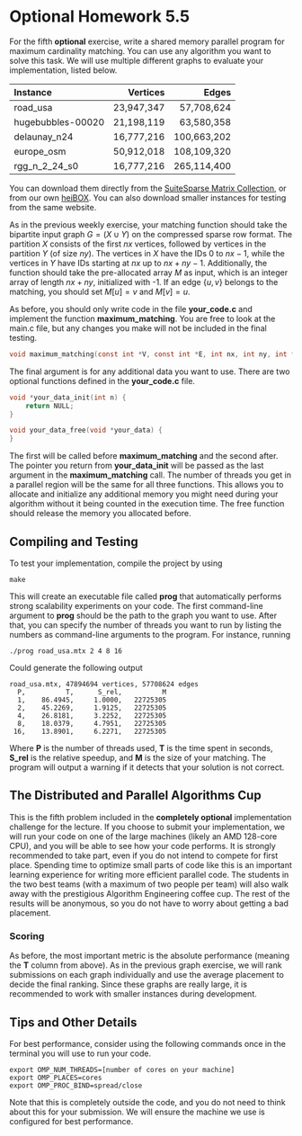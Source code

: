 # Optional Homework 5.5

For the fifth **optional** exercise, write a shared memory parallel program for maximum cardinality matching. You can use any algorithm you want to solve this task. We will use multiple different graphs to evaluate your implementation, listed below.

| Instance | Vertices | Edges |
| :- | -: | -: |
| road_usa | 23,947,347 | 57,708,624 |
| hugebubbles-00020 | 21,198,119 | 63,580,358 |
| delaunay_n24 | 16,777,216 | 100,663,202 |
| europe_osm | 50,912,018 | 108,109,320 |
| rgg_n_2_24_s0 | 16,777,216 | 265,114,400 |

You can download them directly from the [SuiteSparse Matrix Collection](https://sparse.tamu.edu/), or from our own [heiBOX](https://heibox.uni-heidelberg.de/d/28a5881feafa4b038011/). You can also download smaller instances for testing from the same website.

As in the previous weekly exercise, your matching function should take the bipartite input graph $G = (X \cup Y)$ on the compressed sparse
row format. The partition $X$ consists of the first $nx$ vertices, followed by vertices in the partition $Y$ (of size $ny$). The vertices in $X$ have the IDs 0 to $nx − 1$, while the vertices in $Y$ have IDs starting
at $nx$ up to $nx + ny − 1$. Additionally, the function should take the pre-allocated array $M$ as input, which is an integer array of length $nx + ny$, initialized with -1. If an edge $\{u, v\}$ belongs to the matching,
you should set $M [u] = v$ and $M [v] = u$.

As before, you should only write code in the file **your_code.c** and implement the function **maximum_matching**. You are free to look at the main.c file, but any changes you make will not be included in the final testing. 

```c
void maximum_matching(const int *V, const int *E, int nx, int ny, int *M, void *your_data)
```

The final argument is for any additional data you want to use. There are two optional functions defined in the **your_code.c** file.

```c
void *your_data_init(int n) {
    return NULL;
}

void your_data_free(void *your_data) {
}
```

The first will be called before **maximum_matching** and the second after. The pointer you return from **your_data_init** will be passed as the last argument in the **maximum_matching** call. The number of threads you get in a parallel region will be the same for all three functions. This allows you to allocate and initialize any additional memory you might need during your algorithm without it being counted in the execution time. The free function should release the memory you allocated before.

## Compiling and Testing

To test your implementation, compile the project by using
```
make
```
This will create an executable file called **prog** that automatically performs strong scalability experiments on your code. The first command-line argument to **prog** should be the path to the graph you want to use. After that, you can specify the number of threads you want to run by listing the numbers as command-line arguments to the program. For instance, running
```
./prog road_usa.mtx 2 4 8 16
```
Could generate the following output
```
road_usa.mtx, 47894694 vertices, 57708624 edges
  P,          T,      S_rel,          M
  1,    86.4945,     1.0000,   22725305
  2,    45.2269,     1.9125,   22725305
  4,    26.8181,     3.2252,   22725305
  8,    18.0379,     4.7951,   22725305
 16,    13.8901,     6.2271,   22725305
```
Where **P** is the number of threads used, **T** is the time spent in seconds, **S_rel** is the relative speedup, and **M** is the size of your matching. The program will output a warning if it detects that your solution is not correct.

## The Distributed and Parallel Algorithms Cup

This is the fifth problem included in the **completely optional** implementation challenge for the lecture. If you choose to submit your implementation, we will run your code on one of the large machines (likely an AMD 128-core CPU), and you will be able to see how your code performs. It is strongly recommended to take part, even if you do not intend to compete for first place. Spending time to optimize small parts of code like this is an important learning experience for writing more efficient parallel code. The students in the two best teams (with a maximum of two people per team) will also walk away with the prestigious Algorithm Engineering coffee cup. The rest of the results will be anonymous, so you do not have to worry about getting a bad placement.

### Scoring

As before, the most important metric is the absolute performance (meaning the **T** column from above). As in the previous graph exercise, we will rank submissions on each graph individually and use the average placement to decide the final ranking. Since these graphs are really large, it is recommended to work with smaller instances during development.

## Tips and Other Details

For best performance, consider using the following commands once in the terminal you will use to run your code.
```
export OMP_NUM_THREADS=[number of cores on your machine]
export OMP_PLACES=cores
export OMP_PROC_BIND=spread/close
```
Note that this is completely outside the code, and you do not need to think about this for your submission. We will ensure the machine we use is configured for best performance.